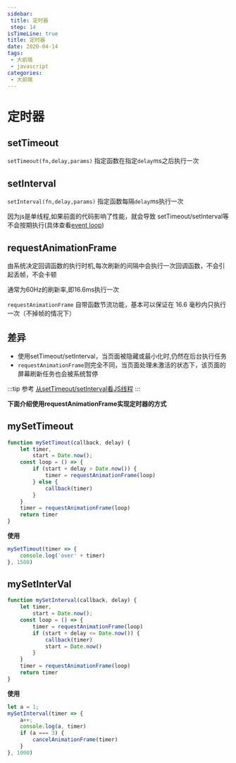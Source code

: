 ```yaml
---
sidebar:
 title: 定时器
 step: 14
isTimeLine: true
title: 定时器
date: 2020-04-14
tags:
 - 大前端
 - javascript
categories:
 - 大前端
---
```

# 定时器
## setTimeout
``setTimeout(fn,delay,params)``
指定函数在指定``delay``ms之后执行一次

## setInterval
``setInterval(fn,delay,params)``
指定函数每隔``delay``ms执行一次

因为js是单线程,如果前面的代码影响了性能，就会导致 setTimeout/setInterval等不会按期执行(具体查看[event loop](./eventloop.md))


## requestAnimationFrame
由系统决定回调函数的执行时机,每次刷新的间隔中会执行一次回调函数，不会引起丢帧，不会卡顿

通常为60Hz的刷新率,即16.6ms执行一次

``requestAnimationFrame`` 自带函数节流功能，基本可以保证在 16.6 毫秒内只执行一次（不掉帧的情况下）


## 差异
* 使用setTimeout/setInterval，当页面被隐藏或最小化时,仍然在后台执行任务
* ``requestAnimationFrame``则完全不同，当页面处理未激活的状态下，该页面的屏幕刷新任务也会被系统暂停


:::tip 参考
[从setTimeout/setInterval看JS线程](https://palmer.arkstack.cn/2017/12/%E4%BB%8EsetTimeout-setInterval%E7%9C%8BJS%E7%BA%BF%E7%A8%8B/)
:::

**下面介绍使用requestAnimationFrame实现定时器的方式**

## mySetTimeout
```js
function mySetTimout(callback, delay) {
    let timer,
        start = Date.now();
    const loop = () => {
        if (start + delay > Date.now()) {
            timer = requestAnimationFrame(loop)
        } else {
            callback(timer)
        }
    }
    timer = requestAnimationFrame(loop)
    return timer
}
```
**使用**
```js
mySetTimout(timer => {
    console.log('over' + timer)
}, 1500)
```
## mySetInterVal
```js
function mySetInterval(callback, delay) {
    let timer,
        start = Date.now();
    const loop = () => {
        timer = requestAnimationFrame(loop)
        if (start + delay <= Date.now()) {
            callback(timer)
            start = Date.now()
        }
    }
    timer = requestAnimationFrame(loop)
    return timer
}
```

**使用**
```js
let a = 1;
mySetInterval(timer => {
    a++;
    console.log(a, timer)
    if (a === 3) {
        cancelAnimationFrame(timer)
    }
}, 1000)
```

<comment/>
<tongji/>